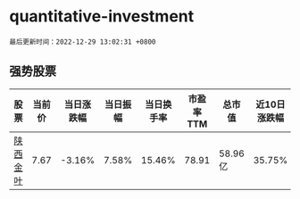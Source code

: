 # quantitative-investment

`最后更新时间：2022-12-29 13:02:31 +0800`

## 强势股票

|股票|当前价|当日涨跌幅|当日振幅|当日换手率|市盈率TTM|总市值|近10日涨跌幅|
|----|----|----|----|----|----|----|----|
|[陕西金叶](https://xueqiu.com/S/SZ000812)|7.67|-3.16%|7.58%|15.46%|78.91|58.96亿|35.75%|
